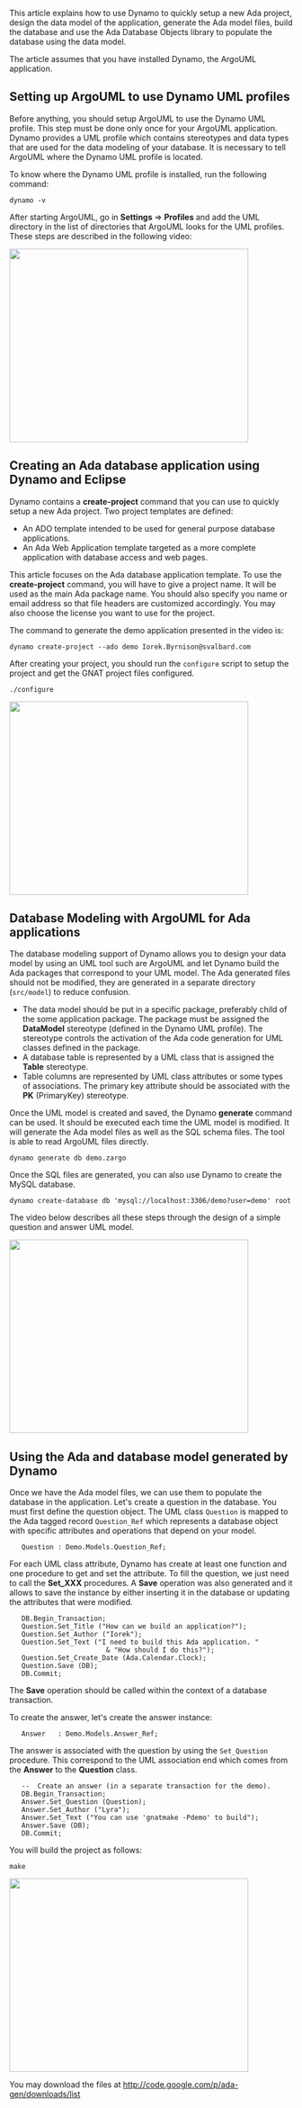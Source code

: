 This article explains how to use Dynamo to quickly setup a new Ada
project, design the data model of the application, generate the Ada
model files, build the database and use the Ada Database Objects
library to populate the database using the data model.

The article assumes that you have installed Dynamo, the ArgoUML
application.

## Setting up ArgoUML to use Dynamo UML profiles ##

Before anything, you should setup ArgoUML to use the Dynamo UML
profile.  This step must be done only once for your ArgoUML application.
Dynamo provides a UML profile which contains stereotypes and data types
that are used for the data modeling of your database.  It is necessary
to tell ArgoUML where the Dynamo UML profile is located.

To know where the Dynamo UML profile is installed, run the following
command:

```
dynamo -v
```

After starting ArgoUML, go in **Settings** => **Profiles** and add
the UML directory in the list of directories that ArgoUML looks for the UML profiles.  These steps are described in the following video:

<a href='http://www.youtube.com/watch?feature=player_embedded&v=M25eAm3Mly8' target='_blank'><img src='http://img.youtube.com/vi/M25eAm3Mly8/0.jpg' width='425' height=344 /></a>

## Creating an Ada database application using Dynamo and Eclipse ##

Dynamo contains a **create-project** command that you can use to
quickly setup a new Ada project.  Two project templates are defined:

  * An ADO template intended to be used for general purpose database applications.
  * An Ada Web Application template targeted as a more complete application with database access and web pages.

This article focuses on the Ada database application template.
To use the **create-project** command, you will have to give a project name.  It will be used as the main Ada package name.  You should also specify you name or email address so that file headers are customized accordingly.  You may also choose the license you want to use for the project.

The command to generate the demo application presented in the video is:

```
dynamo create-project --ado demo Iorek.Byrnison@svalbard.com
```

After creating your project, you should run the `configure` script
to setup the project and get the GNAT project files configured.

```
./configure
```

<a href='http://www.youtube.com/watch?feature=player_embedded&v=MvMUl1QGvB4' target='_blank'><img src='http://img.youtube.com/vi/MvMUl1QGvB4/0.jpg' width='425' height=344 /></a>

## Database Modeling with ArgoUML for Ada applications ##

The database modeling support of Dynamo allows you to design your
data model by using an UML tool such are ArgoUML and let Dynamo build
the Ada packages that correspond to your UML model.  The Ada generated files should not be modified, they are generated in a separate directory (`src/model`) to reduce confusion.

  * The data model should be put in a specific package, preferably child of the some application package.  The package must be assigned the **DataModel** stereotype (defined in the Dynamo UML profile).  The stereotype controls the activation of the Ada code generation for UML classes defined in the package.
  * A database table is represented by a UML class that is assigned the **Table** stereotype.
  * Table columns are represented by UML class attributes or some types of associations.  The primary key attribute should be associated with the **PK** (PrimaryKey) stereotype.

Once the UML model is created and saved, the Dynamo **generate** command can be used.  It should be executed each time the UML model is modified.
It will generate the Ada model files as well as the SQL schema files.
The tool is able to read ArgoUML files directly.

```
dynamo generate db demo.zargo
```

Once the SQL files are generated, you can also use Dynamo to create the
MySQL database.

```
dynamo create-database db 'mysql://localhost:3306/demo?user=demo' root 
```

The video below describes all these steps through the design of
a simple question and answer UML model.

<a href='http://www.youtube.com/watch?feature=player_embedded&v=5q542_gVDd0' target='_blank'><img src='http://img.youtube.com/vi/5q542_gVDd0/0.jpg' width='425' height=344 /></a>

## Using the Ada and database model generated by Dynamo ##

Once we have the Ada model files, we can use them to populate the
database in the application.  Let's create a question in the database.
You must first define the question object.  The UML class `Question`
is mapped to the Ada tagged record `Question_Ref` which represents
a database object with specific attributes and operations that depend on your model.

```
   Question : Demo.Models.Question_Ref;
```

For each UML class attribute, Dynamo has create at least one function
and one procedure to get and set the attribute.  To fill the question,
we just need to call the **Set\_XXX** procedures.  A **Save** operation
was also generated and it allows to save the instance by either inserting it in the database or updating the attributes that were modified.

```
   DB.Begin_Transaction;
   Question.Set_Title ("How can we build an application?");
   Question.Set_Author ("Iorek");
   Question.Set_Text ("I need to build this Ada application. "
                        & "How should I do this?");
   Question.Set_Create_Date (Ada.Calendar.Clock);
   Question.Save (DB);
   DB.Commit;
```

The **Save** operation should be called within the context of a database
transaction.

To create the answer, let's create the answer instance:
```
   Answer   : Demo.Models.Answer_Ref;
```

The answer is associated with the question by using the
`Set_Question` procedure.  This correspond to the UML association end
which comes from the **Answer** to the **Question** class.


```
   --  Create an answer (in a separate transaction for the demo).
   DB.Begin_Transaction;
   Answer.Set_Question (Question);
   Answer.Set_Author ("Lyra");
   Answer.Set_Text ("You can use 'gnatmake -Pdemo' to build");
   Answer.Save (DB);
   DB.Commit;
```

You will build the project as follows:

```
make
```

<a href='http://www.youtube.com/watch?feature=player_embedded&v=a8V9Om438wA' target='_blank'><img src='http://img.youtube.com/vi/a8V9Om438wA/0.jpg' width='425' height=344 /></a>

You may download the files at http://code.google.com/p/ada-gen/downloads/list